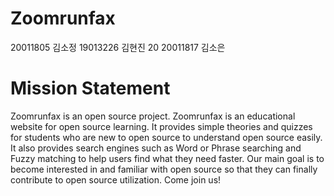 # Zoomrunfax

20011805 김소정
19013226 김현진
20
20011817 김소은


# Mission Statement
Zoomrunfax is an open source project.
Zoomrunfax is an educational website for open source learning. It provides simple theories and quizzes for students who are new to open source to understand open source easily. It also provides search engines such as Word or Phrase searching and Fuzzy matching to help users find what they need faster. Our main goal is to become interested in and familiar with open source so that they can finally contribute to open source utilization. Come join us!
